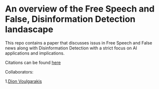 # An overview of the Free Speech and False, Disinformation Detection landascape

This repo contains a paper that discusses issus in Free Speech and False news along with Disinformation Detection with a strict focus on AI applications and implications.

Citations can be found [here](https://github.com/Dimitris-STAT/Legal-Ethical-Issues/tree/main/citations)

Collaborators:

1.[Dion Voulgarakis](https://github.com/dionvou)